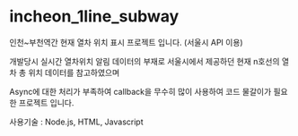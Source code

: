 # incheon_1line_subway

인천~부천역간 현재 열차 위치 표시 프로젝트 입니다. (서울시 API 이용)

개발당시 실시간 열차위치 알림 데이터의 부재로 서울시에서 제공하던 현재 n호선의 열차 총 위치 데이터를 참고하였으며

Async에 대한 처리가 부족하여 callback을 무수히 많이 사용하여 코드 물갈이가 필요한 프로젝트 입니다.

사용기술 : Node.js, HTML, Javascript
